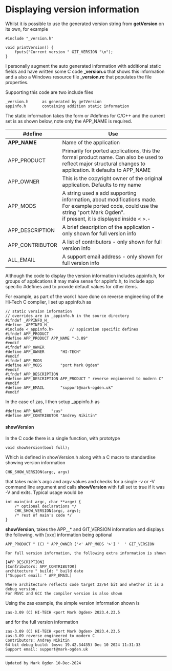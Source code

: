 # Displaying version information

Whilst it is possible to use the generated version string from **getVersion** on its own, for example

```
#include "_version.h"

void printVersion() {
	fputs("Current version " GIT_VERSION "\n");
}
```

I personally augment the auto generated information with additional static fields and have written some C code **_version.c**  that shows this information and a also a Windows resource file **_version.rc** that populates the file properties.

Supporting this code are two include files

```
_version.h		as generated by getVersion
appinfo.h		containing addition static information
```

The static information takes the form or #defines for C/C++ and the current set is as shown below, note only the APP_NAME is required.

| #define         | Use                                                          |
| --------------- | ------------------------------------------------------------ |
| **APP_NAME**    | Name of the application                                      |
| APP_PRODUCT     | Primarily for ported applications, this the formal product name. Can also be used to reflect major structural changes to application. It defaults to APP_NAME |
| APP_OWNER       | This is the copyright owner of the original application. Defaults to my name |
| APP_MODS        | A string used a add supporting information, about modifications made. For example ported code, could use the string "port Mark Ogden".<br />if present, it is displayed inside < >.- |
| APP_DESCRIPTION | A brief description of the application - only shown for full version info |
| APP_CONTRIBUTOR | A list of contributors - only shown for full version info    |
| ALL_EMAIL       | A support email address - only shown for full version info   |

Although the code to display the version information includes appinfo.h, for groups of applications it may make sense for appinfo.h, to include app specific #defines and to provide default values for other items.

For example, as part of the work I have done on reverse engineering of the Hi-Tech C complier, I set up appinfo.h as

```
// static version information
// overrides are in _appinfo.h in the source directory
#ifndef _APPINFO_H_
#define _APPINFO_H_
#include <_appinfo.h>		// appication specific defines
#ifndef APP_PRODUCT
#define APP_PRODUCT APP_NAME "-3.09"
#endif
#ifndef APP_OWNER
#define APP_OWNER		"HI-TECH"
#endif
#ifndef APP_MODS
#define APP_MODS		"port Mark Ogden"
#endif
#ifndef APP_DESCRIPTION
#define APP_DESCRIPTION APP_PRODUCT " reverse engineered to modern C"
#endif
#define APP_EMAIL       "support@mark-ogden.uk"
#endif
```

In the case of zas, I then setup _appinfo.h as

```
#define APP_NAME    "zas"
#define APP_CONTRIBUTOR "Andrey Nikitin"
```

#### showVersion

In the C code there is a single function, with prototype

`void showVersion(bool full);`

Which is defined in showVersion.h along with a C macro to standardise showing version information

 `CHK_SHOW_VERSION(argc, argv)`

that takes main's argc and argv values and checks for a single -v or -V command line argument and calls **showVersion** with full set to true if it was -V and exits. Typical usage would be

```
int main(int argc, char **argv) {
	/* optional declarations */
	CHK_SHOW_VERSION(argc, argv);
	/* rest of main's code */
}
```

**showVersion**, takes the APP\__* and GIT_VERSION information and displays the following, with [xxx] information being optional

```
APP_PRODUCT " (C) " APP_OWNER ['<' APP_MODS '>'] '  ' GIT_VERSION

For full version information, the following extra information is shown

[APP_DESCRIPTION]
[Contributors: APP_CONTRIBUTOR]
architecture " build: " build date
["Support email: " APP_EMAIL]

Where architecture reflects code target 32/64 bit and whether it is a debug version.
For MSVC and GCC the compiler version is also shown
```

Using the zas example, the simple version information shown is

```
zas-3.09 (C) HI-TECH <port Mark Ogden> 2023.4.23.5
```

and for the full version information

```
zas-3.09 (C) HI-TECH <port Mark Ogden> 2023.4.23.5
zas-3.09 reverse engineered to modern C
Contributors: Andrey Nikitin
64 bit debug build: (msvc 19.42.34435) Dec 10 2024 11:31:33
Support email: support@mark-ogden.uk
```

------

```
Updated by Mark Ogden 10-Dec-2024
```

